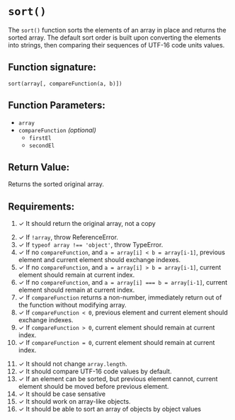# `sort()`
The `sort()` function sorts the elements of an array in place and returns the sorted array. The default sort order is built upon converting the elements into strings, then comparing their sequences of UTF-16 code units values.

## Function signature:
    sort(array[, compareFunction(a, b)])

## Function Parameters:
- `array`
- `compareFunction` _(optional)_
  - `firstEl`
  - `secondEl`

## Return Value:
Returns the sorted original array.

## Requirements:
<!-- 1. Basic Returns ✓ -->
1. ✓ It should return the original array, not a copy

<!-- 2. Argument Handling ✓ -->
2. ✓ If `!array`, throw ReferenceError.
3. ✓ If `typeof array !== 'object'`, throw TypeError.
4. ✓ If no `compareFunction`, and `a = array[i] < b = array[i-1]`, previous element and current element should exchange indexes.
5. ✓ If no `compareFunction`, and `a = array[i] > b = array[i-1]`, current element should remain at current index.
6. ✓ If no `compareFunction`, and `a = array[i] === b = array[i-1]`, current element should remain at current index.
7. ✓ If `compareFunction` returns a non-number, immediately return out of the function without modifying array.
8. ✓ If `compareFunction < 0`, previous element and current element should exchange indexes. 
9. ✓ If `compareFunction > 0`, current element should remain at current index.
10. ✓ If `compareFunction = 0`, current element should remain at current index.

<!-- 3. Functionality ✓ -->
11. ✓ It should not change `array.length`.
12. ✓ It should compare UTF-16 code values by default.
13. ✓ If an element can be sorted, but previous element cannot, current element should be moved before previous element.
14. ✓ It should be case sensative
15. ✓ It should work on array-like objects.
16. ✓ It should be able to sort an array of objects by object values

<!-- 4. Edge Cases ✓ -->


 
